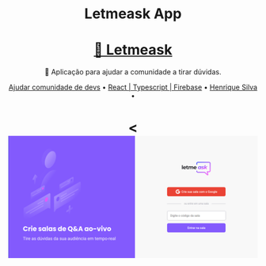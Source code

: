 <h1 align="center">Letmeask App</h1>

<h1 align="center">
    <a href="https://letmeask-e3e6f.web.app/">🔗 Letmeask</a>
</h1>
<p align="center">🚀 Aplicação para ajudar a comunidade a tirar dúvidas.</p>

<p align="center">
 <a href="#objetivo">Ajudar comunidade de devs</a> •
 <a href="#tecnologias">React | Typescript | Firebase</a> • 
 <a href="#autor">Henrique Silva</a> •
</p>

<h1 align="center">
  <<img src="./public/Login.png" alt="Demonstração">
</h1>